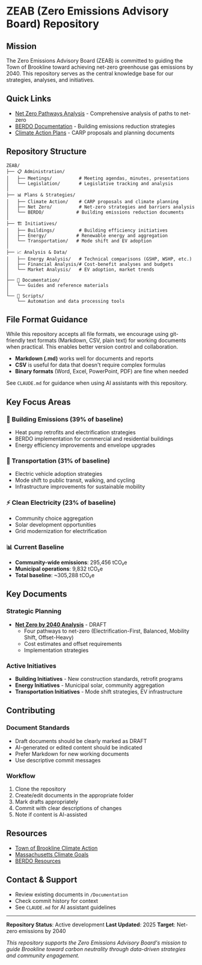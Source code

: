 # ZEAB (Zero Emissions Advisory Board) Repository

## Mission

The Zero Emissions Advisory Board (ZEAB) is committed to guiding the Town of Brookline toward achieving net-zero greenhouse gas emissions by 2040. This repository serves as the central knowledge base for our strategies, analyses, and initiatives.

## Quick Links

- [Net Zero Pathways Analysis](Plans%20&%20Strategies/Net%20Zero/Net%20zero%20by%202040.md) - Comprehensive analysis of paths to net-zero
- [BERDO Documentation](Plans%20&%20Strategies/BERDO/) - Building emissions reduction strategies
- [Climate Action Plans](Plans%20&%20Strategies/Climate%20Action/) - CARP proposals and planning documents

## Repository Structure

```
ZEAB/
├── 📋 Administration/
│   ├── Meetings/          # Meeting agendas, minutes, presentations
│   └── Legislation/       # Legislative tracking and analysis
│
├── 📊 Plans & Strategies/
│   ├── Climate Action/    # CARP proposals and climate planning
│   ├── Net Zero/          # Net-zero strategies and barriers analysis
│   └── BERDO/            # Building emissions reduction documents
│
├── 🏗️ Initiatives/
│   ├── Buildings/         # Building efficiency initiatives
│   ├── Energy/           # Renewable energy and aggregation
│   └── Transportation/   # Mode shift and EV adoption
│
├── 📈 Analysis & Data/
│   ├── Energy Analysis/   # Technical comparisons (GSHP, WSHP, etc.)
│   ├── Financial Analysis/# Cost-benefit analyses and budgets
│   └── Market Analysis/   # EV adoption, market trends
│
├── 📝 Documentation/
│   └── Guides and reference materials
│
└── 🔧 Scripts/
    └── Automation and data processing tools
```

## File Format Guidance

While this repository accepts all file formats, we encourage using git-friendly text formats (Markdown, CSV, plain text) for working documents when practical. This enables better version control and collaboration.

- **Markdown (.md)** works well for documents and reports
- **CSV** is useful for data that doesn't require complex formulas
- **Binary formats** (Word, Excel, PowerPoint, PDF) are fine when needed

See `CLAUDE.md` for guidance when using AI assistants with this repository.

## Key Focus Areas

### 🏢 Building Emissions (39% of baseline)
- Heat pump retrofits and electrification strategies
- BERDO implementation for commercial and residential buildings
- Energy efficiency improvements and envelope upgrades

### 🚗 Transportation (31% of baseline)
- Electric vehicle adoption strategies
- Mode shift to public transit, walking, and cycling
- Infrastructure improvements for sustainable mobility

### ⚡ Clean Electricity (23% of baseline)
- Community choice aggregation
- Solar development opportunities
- Grid modernization for electrification

### 📊 Current Baseline
- **Community-wide emissions**: 295,456 tCO₂e
- **Municipal operations**: 9,832 tCO₂e
- **Total baseline**: ~305,288 tCO₂e

## Key Documents

### Strategic Planning
- **[Net Zero by 2040 Analysis](Plans%20&%20Strategies/Net%20Zero/Net%20zero%20by%202040.md)** - DRAFT
  - Four pathways to net-zero (Electrification-First, Balanced, Mobility Shift, Offset-Heavy)
  - Cost estimates and offset requirements
  - Implementation strategies

### Active Initiatives
- **Building Initiatives** - New construction standards, retrofit programs
- **Energy Initiatives** - Municipal solar, community aggregation
- **Transportation Initiatives** - Mode shift strategies, EV infrastructure

## Contributing

### Document Standards
- Draft documents should be clearly marked as DRAFT
- AI-generated or edited content should be indicated
- Prefer Markdown for new working documents
- Use descriptive commit messages

### Workflow
1. Clone the repository
2. Create/edit documents in the appropriate folder
3. Mark drafts appropriately
4. Commit with clear descriptions of changes
5. Note if content is AI-assisted

## Resources

- [Town of Brookline Climate Action](https://www.brooklinema.gov/1989/Climate-Action)
- [Massachusetts Climate Goals](https://www.mass.gov/info-details/massachusetts-clean-energy-and-climate-plan-for-2025-and-2030)
- [BERDO Resources](Plans%20&%20Strategies/BERDO/berdo/)

## Contact & Support

- Review existing documents in `/Documentation`
- Check commit history for context
- See `CLAUDE.md` for AI assistant guidelines

---

**Repository Status**: Active development
**Last Updated**: 2025
**Target**: Net-zero emissions by 2040

*This repository supports the Zero Emissions Advisory Board's mission to guide Brookline toward carbon neutrality through data-driven strategies and community engagement.*